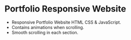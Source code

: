 # Portfolio Responsive Website

- Responsive Portfolio Website HTML CSS & JavaScript.
- Contains animations when scrolling.
- Smooth scrolling in each section.
